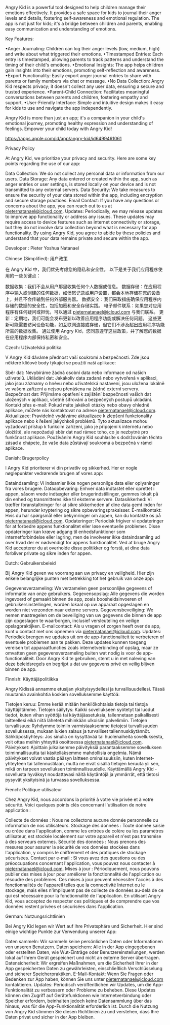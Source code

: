 Angry Kid is a powerful tool designed to help children manage their emotions effectively. It provides a safe space for kids to journal their anger levels and details, fostering self-awareness and emotional regulation. The app is not just for kids; it's a bridge between children and parents, enabling easy communication and understanding of emotions.

Key Features:

•Anger Journaling: Children can log their anger levels (low, medium, high) and write about what triggered their emotions.
•Timestamped Entries: Each entry is timestamped, allowing parents to track patterns and understand the timing of their child's emotions.
•Emotional Insights: The app helps children gain insights into their emotions, promoting self-reflection and awareness.
•Export Functionality: Easily export anger journal entries to share with parents or family members via chat or message.
•No Data Collection: Angry Kid respects privacy; it doesn't collect any user data, ensuring a secure and trusted experience.
•Parent-Child Connection: Facilitates meaningful conversations between parents and children, fostering empathy and support.
•User-Friendly Interface: Simple and intuitive design makes it easy for kids to use and navigate the app independently.

Angry Kid is more than just an app; it's a companion in your child's emotional journey, promoting healthy expression and understanding of feelings. Empower your child today with Angry Kid!

https://apps.apple.com/id/app/angry-kid/id6499461061

Privacy Policy

At Angry Kid, we prioritize your privacy and security. Here are some key points regarding the use of our app:

Data Collection: We do not collect any personal data or information from our users.
Data Storage: Any data entered or created within the app, such as anger entries or user settings, is stored locally on your device and is not transmitted to any external servers.
Data Security: We take measures to ensure the security of your data stored within the app, including encryption and secure storage practices.
Email Contact: If you have any questions or concerns about the app, you can reach out to us at pieternatanael@icloud.com.
Updates: Periodically, we may release updates to improve app functionality or address any issues. These updates may require access to device features such as internet connectivity or storage, but they do not involve data collection beyond what is necessary for app functionality.
By using Angry Kid, you agree to abide by these policies and understand that your data remains private and secure within the app.

Developer : Pieter Yoshua Natanael

Chinese (Simplified):
用户政策

在 Angry Kid 中，我们优先考虑您的隐私和安全性。 以下是关于我们应用程序使用的一些关键点：

数据收集：我们不会从用户那里收集任何个人数据或信息。
数据存储：在应用程序中输入或创建的任何数据，如愤怒记录或用户设置，都会本地存储在您的设备上，并且不会传输到任何外部服务器。
数据安全：我们采取措施确保应用程序内存储的数据的安全性，包括加密和安全存储实践。
电子邮件联系：如果您对应用程序有任何疑问或担忧，可以通过 pieternatanael@icloud.com 与我们联系。
更新：定期地，我们可能会发布更新以改善应用程序功能或解决任何问题。 这些更新可能需要访问设备功能，如互联网连接或存储，但它们不涉及超出应用程序功能所需的数据收集。
通过使用 Angry Kid，您同意遵守这些政策，并了解您的数据在应用程序内部保持私密和安全。

Czech:
Uživatelská politika

V Angry Kid dáváme přednost vaší soukromí a bezpečnosti. Zde jsou některé klíčové body týkající se použití naší aplikace:

Sběr dat: Nevybíráme žádná osobní data nebo informace od našich uživatelů.
Ukládání dat: Jakákoliv data zadaná nebo vytvořená v aplikaci, jako jsou záznamy o hněvu nebo uživatelská nastavení, jsou uložena lokálně ve vašem zařízení a nejsou přenášena na žádné externí servery.
Bezpečnost dat: Přijímáme opatření k zajištění bezpečnosti vašich dat uložených v aplikaci, včetně šifrování a bezpečných postupů ukládání.
Kontakt přes e-mail: Pokud máte jakékoli otázky nebo obavy ohledně aplikace, můžete nás kontaktovat na adrese pieternatanael@icloud.com.
Aktualizace: Pravidelně vydáváme aktualizace k zlepšení funkcionality aplikace nebo k řešení jakýchkoli problémů. Tyto aktualizace mohou vyžadovat přístup k funkcím zařízení, jako je připojení k internetu nebo úložiště, ale nepožadují sběr dat nad rámec toho, co je nezbytné pro funkčnost aplikace.
Používáním Angry Kid souhlasíte s dodržováním těchto zásad a chápete, že vaše data zůstávají soukromá a bezpečná v rámci aplikace.

Danish:
Brugerpolicy

I Angry Kid prioriterer vi din privatliv og sikkerhed. Her er nogle nøglepunkter vedrørende brugen af vores app:

Dataindsamling: Vi indsamler ikke nogen personlige data eller oplysninger fra vores brugere.
Dataopbevaring: Enhver data indtastet eller oprettet i appen, såsom vrede indtægter eller brugerindstillinger, gemmes lokalt på din enhed og transmitteres ikke til eksterne servere.
Datasikkerhed: Vi træffer foranstaltninger for at sikre sikkerheden af dine data gemt inden for appen, herunder kryptering og sikre opbevaringspraksisser.
E-mailkontakt: Hvis du har spørgsmål eller bekymringer om appen, kan du kontakte os på pieternatanael@icloud.com.
Opdateringer: Periodisk frigiver vi opdateringer for at forbedre appens funktionalitet eller løse eventuelle problemer. Disse opdateringer kan kræve adgang til enhedsfunktioner som internetforbindelse eller lagring, men de involverer ikke dataindsamling ud over hvad der er nødvendigt for appens funktionalitet.
Ved at bruge Angry Kid accepterer du at overholde disse politikker og forstå, at dine data forbliver private og sikre inden for appen.

Dutch:
Gebruikersbeleid

Bij Angry Kid geven we voorrang aan uw privacy en veiligheid. Hier zijn enkele belangrijke punten met betrekking tot het gebruik van onze app:

Gegevensverzameling: We verzamelen geen persoonlijke gegevens of informatie van onze gebruikers.
Gegevensopslag: Alle gegevens die worden ingevoerd of gemaakt binnen de app, zoals boosheidsinvoeren of gebruikersinstellingen, worden lokaal op uw apparaat opgeslagen en worden niet verzonden naar externe servers.
Gegevensbeveiliging: We nemen maatregelen om de beveiliging van uw gegevens die binnen de app zijn opgeslagen te waarborgen, inclusief versleuteling en veilige opslagpraktijken.
E-mailcontact: Als u vragen of zorgen heeft over de app, kunt u contact met ons opnemen via pieternatanael@icloud.com.
Updates: Periodiek brengen we updates uit om de app-functionaliteit te verbeteren of eventuele problemen aan te pakken. Deze updates kunnen toegang vereisen tot apparaatfuncties zoals internetverbinding of opslag, maar ze omvatten geen gegevensverzameling buiten wat nodig is voor de app-functionaliteit.
Door Angry Kid te gebruiken, stemt u in met naleving van deze beleidsregels en begrijpt u dat uw gegevens privé en veilig blijven binnen de app.

Finnish:
Käyttäjäpolitiikka

Angry Kidissä annamme etusijan yksityisyydellesi ja turvallisuudellesi. Tässä muutamia avainkohtia koskien sovelluksemme käyttöä:

Tietojen keruu: Emme kerää mitään henkilökohtaisia tietoja tai tietoja käyttäjiltämme.
Tietojen säilytys: Kaikki sovellukseen syötetyt tai luodut tiedot, kuten vihan syöttöjä tai käyttäjäasetuksia, tallennetaan paikallisesti laitteellesi eikä niitä lähetetä mihinkään ulkoisiin palvelimiin.
Tietojen turvallisuus: Ryhdymme toimiin varmistaaksemme tietojesi turvallisuuden sovelluksessa, mukaan lukien salaus ja turvalliset tallennuskäytännöt.
Sähköpostiyhteys: Jos sinulla on kysyttävää tai huolenaiheita sovelluksesta, voit ottaa meihin yhteyttä osoitteessa pieternatanael@icloud.com.
Päivitykset: Ajoittain julkaisemme päivityksiä parantaaksemme sovelluksen toiminnallisuutta tai käsitelläksemme mahdollisia ongelmia. Nämä päivitykset voivat vaatia pääsyn laitteen ominaisuuksiin, kuten Internet-yhteyteen tai tallennustilaan, mutta ne eivät sisällä tietojen keruuta yli sen, mikä on tarpeen sovelluksen toiminnallisuudelle.
Käyttämällä Angry Kid -sovellusta hyväksyt noudattavasi näitä käytäntöjä ja ymmärrät, että tietosi pysyvät yksityisinä ja turvassa sovelluksessa.

French:
Politique utilisateur

Chez Angry Kid, nous accordons la priorité à votre vie privée et à votre sécurité. Voici quelques points clés concernant l'utilisation de notre application :

Collecte de données : Nous ne collectons aucune donnée personnelle ou information de nos utilisateurs.
Stockage des données : Toute donnée saisie ou créée dans l'application, comme les entrées de colère ou les paramètres utilisateur, est stockée localement sur votre appareil et n'est pas transmise à des serveurs externes.
Sécurité des données : Nous prenons des mesures pour assurer la sécurité de vos données stockées dans l'application, y compris le chiffrement et des pratiques de stockage sécurisées.
Contact par e-mail : Si vous avez des questions ou des préoccupations concernant l'application, vous pouvez nous contacter à pieternatanael@icloud.com.
Mises à jour : Périodiquement, nous pouvons publier des mises à jour pour améliorer la fonctionnalité de l'application ou résoudre des problèmes. Ces mises à jour peuvent nécessiter l'accès à des fonctionnalités de l'appareil telles que la connectivité Internet ou le stockage, mais elles n'impliquent pas de collecte de données au-delà de ce qui est nécessaire pour la fonctionnalité de l'application.
En utilisant Angry Kid, vous acceptez de respecter ces politiques et de comprendre que vos données restent privées et sécurisées dans l'application.

German:
Nutzungsrichtlinien

Bei Angry Kid legen wir Wert auf Ihre Privatsphäre und Sicherheit. Hier sind einige wichtige Punkte zur Verwendung unserer App:

Daten sammeln: Wir sammeln keine persönlichen Daten oder Informationen von unseren Benutzern.
Daten speichern: Alle in der App eingegebenen oder erstellten Daten, wie Wut-Einträge oder Benutzereinstellungen, werden lokal auf Ihrem Gerät gespeichert und nicht an externe Server übertragen.
Datensicherheit: Wir ergreifen Maßnahmen, um die Sicherheit Ihrer in der App gespeicherten Daten zu gewährleisten, einschließlich Verschlüsselung und sicherer Speicherpraktiken.
E-Mail-Kontakt: Wenn Sie Fragen oder Bedenken zur App haben, können Sie uns unter pieternatanael@icloud.com kontaktieren.
Updates: Periodisch veröffentlichen wir Updates, um die App-Funktionalität zu verbessern oder Probleme zu beheben. Diese Updates können den Zugriff auf Gerätefunktionen wie Internetverbindung oder Speicher erfordern, beinhalten jedoch keine Datensammlung über das hinaus, was für die App-Funktionalität erforderlich ist.
Durch die Nutzung von Angry Kid stimmen Sie diesen Richtlinien zu und verstehen, dass Ihre Daten privat und sicher in der App bleiben.
